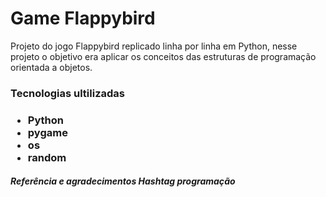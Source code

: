 <h1>Game Flappybird</h3>

<p>Projeto do jogo Flappybird replicado linha por linha em Python, nesse projeto o objetivo era aplicar os conceitos das estruturas de programação orientada a objetos.</p>

<h3>Tecnologias ultilizadas<h3>
<ul>
  <li>Python
  <li>pygame
  <li>os
  <li>random
</ul>

<h5>Referência e agradecimentos Hashtag programação</h5>
